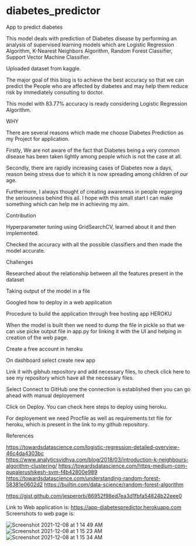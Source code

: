 # diabetes_predictor
App to predict diabetes

This model deals with prediction of Diabetes disease by performing an analysis of supervised learning models which are Logistic Regression Algorithm, K-Nearest Neighbors Algorithm, Random Forest Classifier, Support Vector Machine Classifier.

Uploaded dataset from kaggle.

The major goal of this blog is to achieve the best accuracy so that we can predict the People who are affected by diabetes and may help them reduce risk by immediately consulting to doctor.

This model with 83.77% accuracy is ready considering Logistic Regression Algorithm.

WHY

There are several reasons which made me choose Diabetes Prediction as my Project for application.

Firstly, We are not aware of the fact that Diabetes being a very common disease has been taken lightly among people which is not the case at all.

Secondly, there are rapidly increasing cases of Diabetes now a days, reason being stress due to which it is now spreading among children of our age.

Furthermore, I always thought of creating awareness in people regarging the seriousness behind this ail. I hope with this small start I can make something which can help me in achieving my aim.

Contribution

Hyperparameter tuning using GridSearchCV, learned about it and then implemented.

Checked the accuracy with all the possible classifiers and then made the model accurate.

Challenges

Researched about the relationship between all the features present in the dataset

Taking output of the model in a file

Googled how to deploy in a web application

Procedure to build the application through free hosting app HEROKU

When the model is built then we need to dump the file in pickle so that we can use picke output file in app.py for linking it with the UI and helping in creation of the web page.

Create a free account in heroku

On dashboard select create new app

Link it with gibhub repository and add necessary files, to check click here to see my repository which have all the necessary files.

Select Connect to GitHub one the connection is established then you can go ahead with manual deployement

Click on Deploy. You can check here steps to deploy using heroku.

For deployement we need Procfile as well as requirements.txt file for heroku, which is present in the link to my github repository.

References

https://towardsdatascience.com/logistic-regression-detailed-overview-46c4da4303bc
https://www.analyticsvidhya.com/blog/2018/03/introduction-k-neighbours-algorithm-clustering/
https://towardsdatascience.com/https-medium-com-pupalerushikesh-svm-f4b42800e989
https://towardsdatascience.com/understanding-random-forest-58381e0602d2
https://builtin.com/data-science/random-forest-algorithm

https://gist.github.com/jesperorb/86952f98ed7ea3d1fbfa54824b22eee0


Link to Web application is: https://app-diabetespredictor.herokuapp.com
Screenshots to web page is:

![Screenshot 2021-12-08 at 1 14 49 AM](https://user-images.githubusercontent.com/89948461/145454785-a16c13cf-3668-4060-bf06-480926f4a3dd.jpg)
![Screenshot 2021-12-08 at 1 15 23 AM](https://user-images.githubusercontent.com/89948461/145454885-c278e256-c5f6-42bb-a56b-26a42906773d.jpg)
![Screenshot 2021-12-08 at 1 15 34 AM](https://user-images.githubusercontent.com/89948461/145455092-52cb5695-8069-491c-a387-2859b1862188.jpg)



